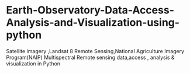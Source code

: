 # Earth-Observatory-Data-Access-Analysis-and-Visualization-using-python
Satellite imagery ,Landsat 8 Remote Sensing,National Agriculture Imagery Program(NAIP)  Multispectral Remote sensing  data,access , analysis &amp; visualization in Python

